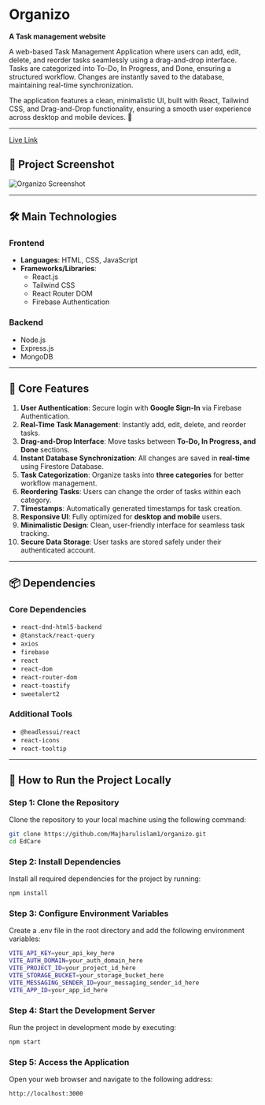 # Organizo  
**A Task management website**  

A web-based Task Management Application where users can add, edit, delete, and reorder tasks seamlessly using a drag-and-drop interface. Tasks are categorized into To-Do, In Progress, and Done, ensuring a structured workflow. Changes are instantly saved to the database, maintaining real-time synchronization.

The application features a clean, minimalistic UI, built with React, Tailwind CSS, and Drag-and-Drop functionality, ensuring a smooth user experience across desktop and mobile devices. 🚀

---

[Live Link](https://organizo-8b5a2.web.app)

## 📸 Project Screenshot  
![Organizo Screenshot](https://i.ibb.co/Vp9DMPpr/screenshot-11.png)  

 
 
---

## 🛠️ Main Technologies  

### **Frontend**
- **Languages**: HTML, CSS, JavaScript  
- **Frameworks/Libraries**:  
  - React.js  
  - Tailwind CSS  
  - React Router DOM  
  - Firebase Authentication  

### **Backend**  
- Node.js  
- Express.js  
- MongoDB  

  

---
 
## 🌟 Core Features  
1. **User Authentication**: Secure login with **Google Sign-In** via Firebase Authentication.  
2. **Real-Time Task Management**: Instantly add, edit, delete, and reorder tasks.  
3. **Drag-and-Drop Interface**: Move tasks between **To-Do, In Progress, and Done** sections.  
4. **Instant Database Synchronization**: All changes are saved in **real-time** using Firestore Database.  
5. **Task Categorization**: Organize tasks into **three categories** for better workflow management.  
6. **Reordering Tasks**: Users can change the order of tasks within each category.  
7. **Timestamps**: Automatically generated timestamps for task creation.  
8. **Responsive UI**: Fully optimized for **desktop and mobile** users.  
9. **Minimalistic Design**: Clean, user-friendly interface for seamless task tracking.  
10. **Secure Data Storage**: User tasks are stored safely under their authenticated account.

---

## 📦 Dependencies  

### **Core Dependencies**  
- `react-dnd-html5-backend`  
- `@tanstack/react-query`  
- `axios`  
- `firebase`  
- `react`  
- `react-dom`  
- `react-router-dom`  
- `react-toastify`  
- `sweetalert2`  

### **Additional Tools**  
- `@headlessui/react`
- `react-icons`  
- `react-tooltip`  

---

## 🚀 How to Run the Project Locally  

### Step 1: Clone the Repository  
Clone the repository to your local machine using the following command:  

```bash
git clone https://github.com/Majharulislam1/organizo.git
cd EdCare
```

### Step 2: Install Dependencies
Install all required dependencies for the project by running:

```bash
npm install
```

### Step 3: Configure Environment Variables
Create a .env file in the root directory and add the following environment variables:

```bash
VITE_API_KEY=your_api_key_here
VITE_AUTH_DOMAIN=your_auth_domain_here
VITE_PROJECT_ID=your_project_id_here
VITE_STORAGE_BUCKET=your_storage_bucket_here
VITE_MESSAGING_SENDER_ID=your_messaging_sender_id_here
VITE_APP_ID=your_app_id_here
```
### Step 4: Start the Development Server
Run the project in development mode by executing:

```bash
npm start
```

### Step 5: Access the Application
Open your web browser and navigate to the following address:

```bash
http://localhost:3000
```


